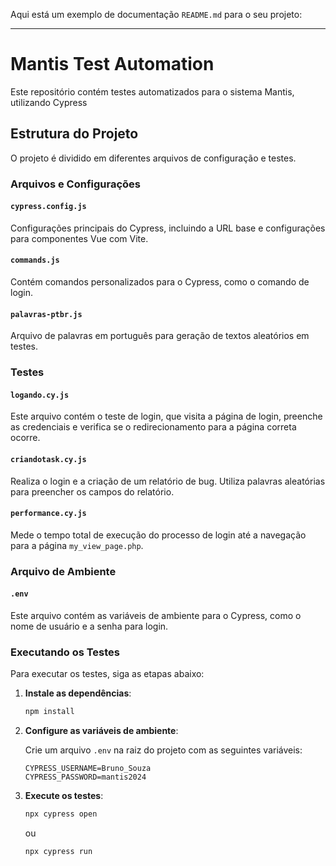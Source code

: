 Aqui está um exemplo de documentação `README.md` para o seu projeto:

---

# Mantis Test Automation

Este repositório contém testes automatizados para o sistema Mantis, utilizando Cypress

## Estrutura do Projeto

O projeto é dividido em diferentes arquivos de configuração e testes. 

### Arquivos e Configurações

#### `cypress.config.js`

Configurações principais do Cypress, incluindo a URL base e configurações para componentes Vue com Vite.

#### `commands.js`

Contém comandos personalizados para o Cypress, como o comando de login.

#### `palavras-ptbr.js`

Arquivo de palavras em português para geração de textos aleatórios em testes.

### Testes

#### `logando.cy.js`

Este arquivo contém o teste de login, que visita a página de login, preenche as credenciais e verifica se o redirecionamento para a página correta ocorre.

#### `criandotask.cy.js`

Realiza o login e a criação de um relatório de bug. Utiliza palavras aleatórias para preencher os campos do relatório.

#### `performance.cy.js`

Mede o tempo total de execução do processo de login até a navegação para a página `my_view_page.php`.

### Arquivo de Ambiente

#### `.env`

Este arquivo contém as variáveis de ambiente para o Cypress, como o nome de usuário e a senha para login.

### Executando os Testes

Para executar os testes, siga as etapas abaixo:

1. **Instale as dependências**:

   ```bash
   npm install
   ```
2. **Configure as variáveis de ambiente**:

   Crie um arquivo `.env` na raiz do projeto com as seguintes variáveis:

   ```env
   CYPRESS_USERNAME=Bruno_Souza
   CYPRESS_PASSWORD=mantis2024
   ```
3. **Execute os testes**:

   ```bash
   npx cypress open
   ```

   ou

   ```bash
   npx cypress run
   ```
